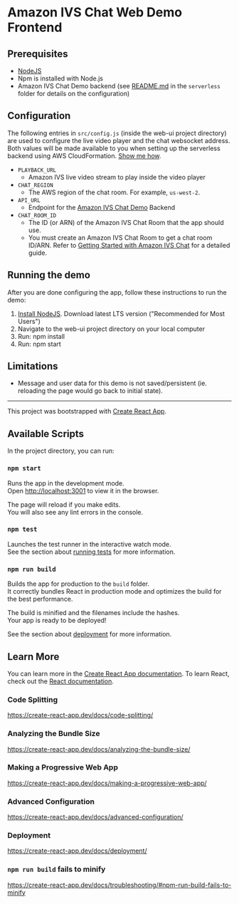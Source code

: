# Amazon IVS Chat Web Demo Frontend

## Prerequisites

* [NodeJS](https://nodejs.org/)
* Npm is installed with Node.js
* Amazon IVS Chat Demo backend (see [README.md](../serverless) in the `serverless` folder for details on the configuration) 

## Configuration

The following entries in `src/config.js` (inside the web-ui project directory) are used to configure the live video player and the chat websocket address. Both values will be made available to you when setting up the serverless backend using AWS CloudFormation. [Show me how](../serverless).

* `PLAYBACK_URL`
  * Amazon IVS live video stream to play inside the video player
* `CHAT_REGION`
  * The AWS region of the chat room. For example, `us-west-2`.
* `API_URL`
  * Endpoint for the [Amazon IVS Chat Demo](../serverless) Backend
* `CHAT_ROOM_ID`
  * The ID (or ARN) of the Amazon IVS Chat Room that the app should use.
  * You must create an Amazon IVS Chat Room to get a chat room ID/ARN. Refer to [Getting Started with Amazon IVS Chat](https://docs.aws.amazon.com/ivs/latest/userguide/getting-started-chat.html) for a detailed guide.

## Running the demo

After you are done configuring the app, follow these instructions to run the demo:

1. [Install NodeJS](https://nodejs.org/). Download latest LTS version ("Recommended for Most Users")
2. Navigate to the web-ui project directory on your local computer
3. Run: npm install
4. Run: npm start

## Limitations

* Message and user data for this demo is not saved/persistent (ie. reloading the page would go back to initial state).

--------------------------------------------------

This project was bootstrapped with [Create React App](https://github.com/facebook/create-react-app).

## Available Scripts

In the project directory, you can run:

### `npm start`

Runs the app in the development mode.<br />
Open [http://localhost:3001](http://localhost:3001) to view it in the browser.

The page will reload if you make edits.<br />
You will also see any lint errors in the console.

### `npm test`

Launches the test runner in the interactive watch mode.<br />
See the section about [running tests](https://create-react-app.dev/docs/running-tests/) for more information.

### `npm run build`

Builds the app for production to the `build` folder.<br />
It correctly bundles React in production mode and optimizes the build for the best performance.

The build is minified and the filenames include the hashes.<br />
Your app is ready to be deployed!

See the section about [deployment](https://create-react-app.dev/docs/deployment/) for more information.

## Learn More

You can learn more in the [Create React App documentation](https://create-react-app.dev/docs/getting-started/).
To learn React, check out the [React documentation](https://reactjs.org/).

### Code Splitting

https://create-react-app.dev/docs/code-splitting/

### Analyzing the Bundle Size

https://create-react-app.dev/docs/analyzing-the-bundle-size/

### Making a Progressive Web App

https://create-react-app.dev/docs/making-a-progressive-web-app/

### Advanced Configuration

https://create-react-app.dev/docs/advanced-configuration/

### Deployment

https://create-react-app.dev/docs/deployment/

### `npm run build` fails to minify

https://create-react-app.dev/docs/troubleshooting/#npm-run-build-fails-to-minify
